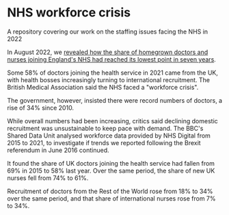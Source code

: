 # NHS workforce crisis

A repository covering our work on the staffing issues facing the NHS in 2022

In August 2022, we [revealed how the share of homegrown doctors and nurses joining England's NHS had reached its lowest point in seven years](https://www.bbc.co.uk/news/uk-61230287).

Some 58% of doctors joining the health service in 2021 came from the UK, with health bosses increasingly turning to international recruitment.
The British Medical Association said the NHS faced a "workforce crisis". 

The government, however, insisted there were record numbers of doctors, a rise of 34% since 2010.

While overall numbers had been increasing, critics said declining domestic recruitment was unsustainable to keep pace with demand.
The BBC's Shared Data Unit analysed workforce data provided by NHS Digital from 2015 to 2021, to investigate if trends we reported following the Brexit referendum in June 2016 continued.

It found the share of UK doctors joining the health service had fallen from 69% in 2015 to 58% last year.  Over the same period, the share of new UK nurses fell from 74% to 61%.

Recruitment of doctors from the Rest of the World rose from 18% to 34% over the same period, and that share of international nurses rose from 7% to 34%.
